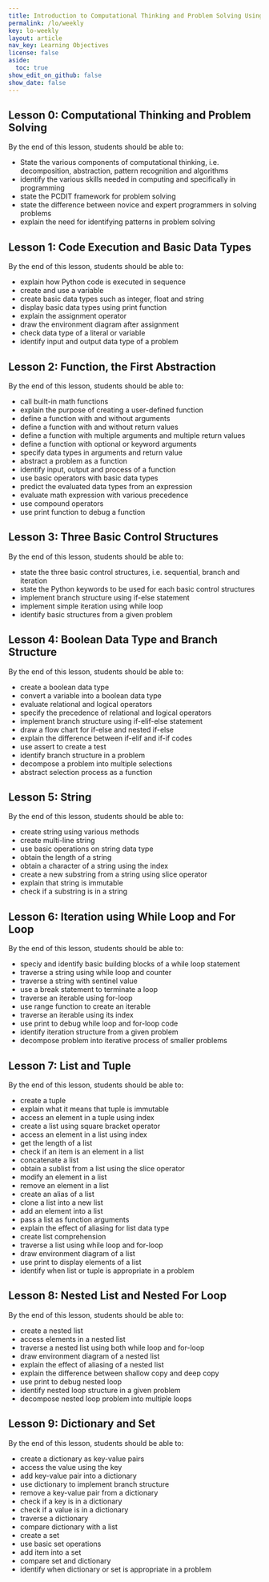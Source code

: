 ```yaml
---
title: Introduction to Computational Thinking and Problem Solving Using Python - Learning Objectives
permalink: /lo/weekly
key: lo-weekly
layout: article
nav_key: Learning Objectives
license: false
aside:
  toc: true
show_edit_on_github: false
show_date: false
---
```

## Lesson 0: Computational Thinking and Problem Solving 

By the end of this lesson, students should be able to:
* State the various components of computational thinking, i.e. decomposition, abstraction, pattern recognition and algorithms
* identify the various skills needed in computing and specifically in programming
* state the PCDIT framework for problem solving
* state the difference between novice and expert programmers in solving problems
* explain the need for identifying patterns in problem solving

## Lesson 1: Code Execution and Basic Data Types
By the end of this lesson, students should be able to:

* explain how Python code is executed in sequence
* create and use a variable
* create basic data types such as integer, float and string 
* display basic data types using print function
* explain the assignment operator
* draw the environment diagram after assignment
* check data type of a literal or variable
* identify input and output data type of a problem

## Lesson 2: Function, the First Abstraction
By the end of this lesson, students should be able to:

* call built-in math functions
* explain the purpose of creating a user-defined function
* define a function with and without arguments
* define a function with and without return values
* define a function with multiple arguments and multiple return values
* define a function with optional or keyword arguments
* specify data types in arguments and return value
* abstract a problem as a function
* identify input, output and process of a function
* use basic operators with basic data types
* predict the evaluated data types from an expression
* evaluate math expression with various precedence
* use compound operators
* use print function to debug a function

## Lesson 3: Three Basic Control Structures
By the end of this lesson, students should be able to:

* state the three basic control structures, i.e. sequential, branch and iteration
* state the Python keywords to be used for each basic control structures
* implement branch structure using if-else statement
* implement simple iteration using while loop
* identify basic structures from a given problem

## Lesson 4: Boolean Data Type and Branch Structure

By the end of this lesson, students should be able to:

* create a boolean data type
* convert a variable into a boolean data type
* evaluate relational and logical operators
* specify the precedence of relational and logical operators
* implement branch structure using if-elif-else statement
* draw a flow chart for if-else and nested if-else
* explain the difference between if-elif and if-if codes
* use assert to create a test
* identify branch structure in a problem
* decompose a problem into multiple selections
* abstract selection process as a function

## Lesson 5: String

By the end of this lesson, students should be able to:
* create string using various methods
* create multi-line string
* use basic operations on string data type
* obtain the length of a string
* obtain a character of a string using the index
* create a new substring from a string using slice operator
* explain that string is immutable
* check if a substring is in a string

## Lesson 6: Iteration using While Loop and For Loop

By the end of this lesson, students should be able to:
* speciy and identify basic building blocks of a while loop statement
* traverse a string using while loop and counter
* traverse a string with sentinel value
* use a break statement to terminate a loop
* traverse an iterable using for-loop 
* use range function to create an iterable
* traverse an iterable using its index
* use print to debug while loop and for-loop code
* identify iteration structure from a given problem
* decompose problem into iterative process of smaller problems

## Lesson 7: List and Tuple

By the end of this lesson, students should be able to:
* create a tuple
* explain what it means that tuple is immutable
* access an element in a tuple using index
* create a list using square bracket operator
* access an element in a list using index
* get the length of a list
* check if an item is an element in a list
* concatenate a list
* obtain a sublist from a list using the slice operator
* modify an element in a list
* remove an element in a list
* create an alias of a list
* clone a list into a new list
* add an element into a list
* pass a list as function arguments
* explain the effect of aliasing for list data type
* create list comprehension
* traverse a list using while loop and for-loop
* draw environment diagram of a list
* use print to display elements of a list
* identify when list or tuple is appropriate in a problem

## Lesson 8: Nested List and Nested For Loop

By the end of this lesson, students should be able to:
* create a nested list
* access elements in a nested list
* traverse a nested list using both while loop and for-loop
* draw environment diagram of a nested list
* explain the effect of aliasing of a nested list
* explain the difference between shallow copy and deep copy
* use print to debug nested loop
* identify nested loop structure in a given problem
* decompose nested loop problem into multiple loops


## Lesson 9: Dictionary and Set

By the end of this lesson, students should be able to:
* create a dictionary as key-value pairs
* access the value using the key
* add key-value pair into a dictionary
* use dictionary to implement branch structure
* remove a key-value pair from a dictionary
* check if a key is in a dictionary
* check if a value is in a dictionary
* traverse a dictionary 
* compare dictionary with a list
* create a set
* use basic set operations
* add item into a set
* compare set and dictionary
* identify when dictionary or set is appropriate in a problem
